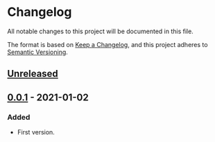 # Changelog

All notable changes to this project will be documented in this file.

The format is based on [Keep a Changelog][Keep a Changelog], and this project adheres to [Semantic Versioning][Semantic Versioning].

## [Unreleased]

## [0.0.1] - 2021-01-02

### Added

- First version.

<!-- Links -->
[Keep a Changelog]: https://keepachangelog.com/
[Semantic Versioning]: https://semver.org/

<!-- Versions -->
[Unreleased]: https://github.com/computer-science-engineering/readme/compare/v0.0.1..HEAD
[0.0.2]: https://github.com/computer-science-engineering/readme/compare/v0.0.1..v0.0.2
[0.0.1]: https://github.com/computer-science-engineering/readme/releases/tag/v0.0.1
